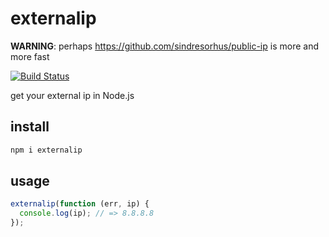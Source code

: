 # externalip

**WARNING**: perhaps https://github.com/sindresorhus/public-ip is more and more fast

[![Build Status](https://travis-ci.org/alsotang/externalip.svg?branch=master)](https://travis-ci.org/alsotang/externalip)

get your external ip in Node.js

## install

```bash
npm i externalip
```

## usage

```js
externalip(function (err, ip) {
  console.log(ip); // => 8.8.8.8
});
```
